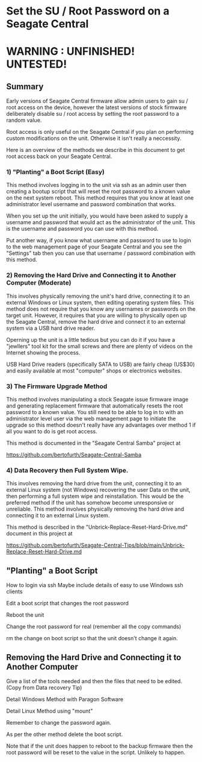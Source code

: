 # Set the SU / Root Password on a Seagate Central

# WARNING : UNFINISHED! UNTESTED! 

## Summary
Early versions of Seagate Central firmware allow admin users to gain su / root
access on the device, however the latest versions of stock firmware deliberately
disable su / root access by setting the root password to a random value.

Root access is only useful on the Seagate Central if you plan on performing
custom modifications on the unit. Otherwise it isn't really a neccessity.

Here is an overview of the methods we describe in this document to get root access
back on your Seagate Central. 

### 1) "Planting" a Boot Script (Easy)
This method involves logging in to the unit via ssh as an admin user then creating
a bootup script that will reset the root password to a known value on the next
system reboot. This method requires that you know at least one administrator level 
username and password combination that works. 

When you set up the unit initially, you would have been asked to supply a username
and password that would act as the administrator of the unit. This is the username 
and password you can use with this method. 

Put another way, if you know what username and password to use to login to the web 
management page of your Seagate Central and you see the "Settings" tab then you can
use that username / password combination with this method.

### 2) Removing the Hard Drive and Connecting it to Another Computer (Moderate)
This involves physically removing the unit's hard drive, connecting it to an external
Windows or Linux system, then editing operating system files. This method does not
require that you know any usernames or passwords on the target unit. However, it requires
that you are willing to physically open up the Seagate Central, remove the hard drive 
and connect it to an external system via a USB hard drive reader.

Operning up the unit is a little tedious but you can do it if you have a "jewllers"
tool kit for the small screws and there are plenty of videos on the Internet showing
the process. 

USB Hard Drive readers (specifically SATA to USB) are fairly cheap (US$30) and easily
available at most "computer" shops or electronics websites.

### 3) The Firmware Upgrade Method
This method involves manipulating a stock Seagate issue firmware image and generating
replacement firmware that automatically resets the root password to a known value. You
still need to be able to log in to with an administrator level user via the web
management page to initiate the upgrade so this method doesn't really have any
advantages over method 1 if all you want to do is get root access.

This method is documented in the "Seagate Central Samba" project at

https://github.com/bertofurth/Seagate-Central-Samba

### 4) Data Recovery then Full System Wipe.
This involves removing the hard drive from the unit, connecting it to an external
Linux system (not Windows) recovering the user Data on the unit, then performing 
a full system wipe and reinstallation. This would be the preferred method if the
unit has somehow become unresponsive or unreliable. This method involves physically
removing the hard drive and connecting it to an external Linux system. 

This method is described in the "Unbrick-Replace-Reset-Hard-Drive.md" document
in this project at

https://github.com/bertofurth/Seagate-Central-Tips/blob/main/Unbrick-Replace-Reset-Hard-Drive.md


## "Planting" a Boot Script
How to login via ssh
Maybe include details of easy to use Windows ssh clients

Edit a boot script that changes the root password

Reboot the unit

Change the root password for real (remember all the copy commands)

rm the change on boot script so that the unit doesn't change it again.



## Removing the Hard Drive and Connecting it to Another Computer 

Give a list of the tools needed and then the files that need to be edited. 
(Copy from Data recovery Tip)

Detail Windows Method with Paragon Software

Detail Linux Method using "mount"


Remember to change the password again.

As per the other method delete the boot script.

Note that if the unit does happen to reboot to the backup firmware then the
root password will be reset to the value in the script. Unlikely
to happen.





